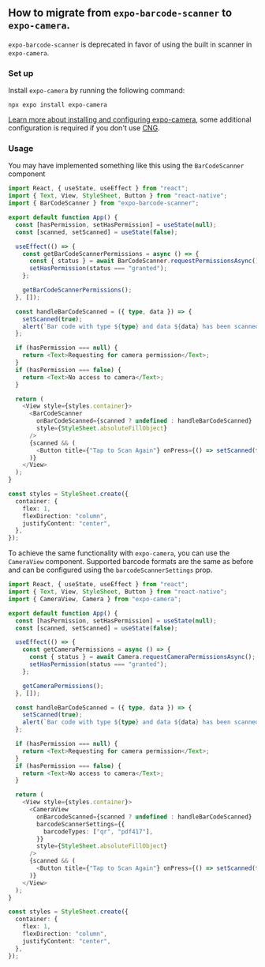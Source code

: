## How to migrate from `expo-barcode-scanner` to `expo-camera`.

`expo-barcode-scanner` is deprecated in favor of using the built in scanner in `expo-camera`.

### Set up

Install `expo-camera` by running the following command:

```shell
npx expo install expo-camera
```

[Learn more about installing and configuring expo-camera](https://docs.expo.dev/versions/latest/sdk/camera/#installation), some additional configuration is required if you don't use [CNG](https://docs.expo.dev/workflow/continuous-native-generation/).

### Usage

You may have implemented something like this using the `BarCodeScanner` component

```typescript
import React, { useState, useEffect } from "react";
import { Text, View, StyleSheet, Button } from "react-native";
import { BarCodeScanner } from "expo-barcode-scanner";

export default function App() {
  const [hasPermission, setHasPermission] = useState(null);
  const [scanned, setScanned] = useState(false);

  useEffect(() => {
    const getBarCodeScannerPermissions = async () => {
      const { status } = await BarCodeScanner.requestPermissionsAsync();
      setHasPermission(status === "granted");
    };

    getBarCodeScannerPermissions();
  }, []);

  const handleBarCodeScanned = ({ type, data }) => {
    setScanned(true);
    alert(`Bar code with type ${type} and data ${data} has been scanned!`);
  };

  if (hasPermission === null) {
    return <Text>Requesting for camera permission</Text>;
  }
  if (hasPermission === false) {
    return <Text>No access to camera</Text>;
  }

  return (
    <View style={styles.container}>
      <BarCodeScanner
        onBarCodeScanned={scanned ? undefined : handleBarCodeScanned}
        style={StyleSheet.absoluteFillObject}
      />
      {scanned && (
        <Button title={"Tap to Scan Again"} onPress={() => setScanned(false)} />
      )}
    </View>
  );
}

const styles = StyleSheet.create({
  container: {
    flex: 1,
    flexDirection: "column",
    justifyContent: "center",
  },
});
```

To achieve the same functionality with `expo-camera`, you can use the `CameraView` component. Supported barcode formats are the same as before and can be configured using the `barcodeScannerSettings` prop.

```typescript
import React, { useState, useEffect } from "react";
import { Text, View, StyleSheet, Button } from "react-native";
import { CameraView, Camera } from "expo-camera";

export default function App() {
  const [hasPermission, setHasPermission] = useState(null);
  const [scanned, setScanned] = useState(false);

  useEffect(() => {
    const getCameraPermissions = async () => {
      const { status } = await Camera.requestCameraPermissionsAsync();
      setHasPermission(status === "granted");
    };

    getCameraPermissions();
  }, []);

  const handleBarCodeScanned = ({ type, data }) => {
    setScanned(true);
    alert(`Bar code with type ${type} and data ${data} has been scanned!`);
  };

  if (hasPermission === null) {
    return <Text>Requesting for camera permission</Text>;
  }
  if (hasPermission === false) {
    return <Text>No access to camera</Text>;
  }

  return (
    <View style={styles.container}>
      <CameraView
        onBarcodeScanned={scanned ? undefined : handleBarCodeScanned}
        barcodeScannerSettings={{
          barcodeTypes: ["qr", "pdf417"],
        }}
        style={StyleSheet.absoluteFillObject}
      />
      {scanned && (
        <Button title={"Tap to Scan Again"} onPress={() => setScanned(false)} />
      )}
    </View>
  );
}

const styles = StyleSheet.create({
  container: {
    flex: 1,
    flexDirection: "column",
    justifyContent: "center",
  },
});
```
